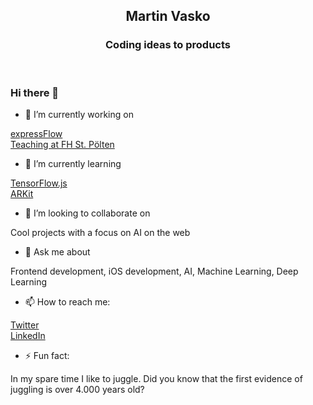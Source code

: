 <h2 align="center" >
    Martin Vasko
</h2>
<h3 align="center" >Coding ideas to products</h3>
<br />

### Hi there 👋


- 🔭 I’m currently working on

[expressFlow](https://expressflow.com) 
<br />
[Teaching at FH St. Pölten](https://fhstp.ac.at)

- 🌱 I’m currently learning

[TensorFlow.js](https://www.tensorflow.org/js/) <br />
[ARKit](https://developer.apple.com/documentation/arkit)

- 👯 I’m looking to collaborate on

Cool projects with a focus on AI on the web

- 💬 Ask me about

Frontend development, iOS development, AI, Machine Learning, Deep Learning

- 📫 How to reach me:

[Twitter](https://twitter.com/martvask)
<br />
[LinkedIn](https://www.linkedin.com/in/vaskomartin/)

- ⚡ Fun fact:

In my spare time I like to juggle. Did you know that the first evidence of juggling is over 4.000 years old?
